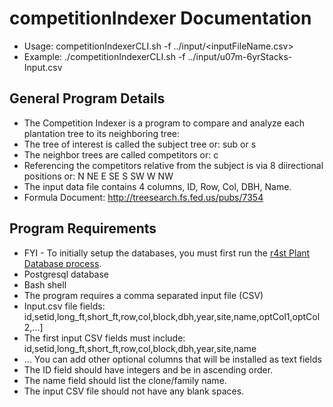 # competitionIndexer Documentation 
* Usage: competitionIndexerCLI.sh -f ../input/<inputFileName.csv>
* Example: ./competitionIndexerCLI.sh -f ../input/u07m-6yrStacks-Input.csv 

## General Program Details 
* The Competition Indexer is a program to compare and analyze each plantation tree to its neighboring tree: 
* The tree of interest is called the subject tree or: sub or s 
* The neighbor trees are called competitors or: c
* Referencing the competitors relative from the subject is via 8 diirectional positions or: N NE E SE S SW W NW 
* The input data file contains 4 columns, ID, Row, Col, DBH, Name.  
* Formula Document: http://treesearch.fs.fed.us/pubs/7354

## Program Requirements 
* FYI - To initially setup the databases, you must first run the [r4st Plant Database process]($APPS/r4st/bin/r4st-wrapper.sh).
* Postgresql database
* Bash shell 
* The program requires a comma separated input file (CSV)
* Input.csv file fields: id,setid,long_ft,short_ft,row,col,block,dbh,year,site,name,optCol1,optCol2,...] 
* The first input CSV fields must include:  id,setid,long_ft,short_ft,row,col,block,dbh,year,site,name 
* ... You can add other optional columns that will be installed as text fields 
* The ID field should have integers and be in ascending order.
* The name field should  list the clone/family name. 
* The input CSV file should not have any blank spaces.

